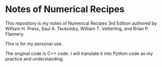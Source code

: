 # Notes of Numerical Recipes

This repository is my notes of Numerical Recipes 3rd Edition authored by William H. Press, Saul A. Teukolsky, William T. Vetterling, and Brian P. Flannery.

This is for my personal use.

The original code is C++ code. I will translate it into Python code as my practice and understanding.
